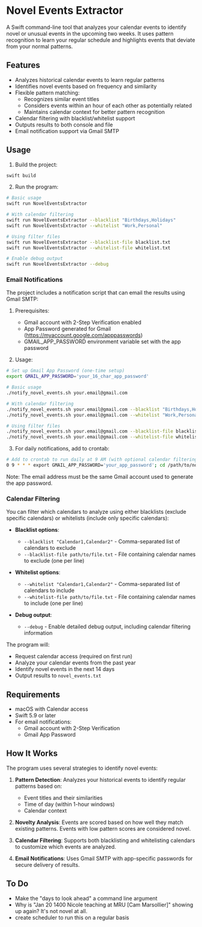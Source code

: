 # Novel Events Extractor

A Swift command-line tool that analyzes your calendar events to identify novel or unusual events in the upcoming two weeks. It uses pattern recognition to learn your regular schedule and highlights events that deviate from your normal patterns.

## Features

- Analyzes historical calendar events to learn regular patterns
- Identifies novel events based on frequency and similarity
- Flexible pattern matching:
  - Recognizes similar event titles
  - Considers events within an hour of each other as potentially related
  - Maintains calendar context for better pattern recognition
- Calendar filtering with blacklist/whitelist support
- Outputs results to both console and file
- Email notification support via Gmail SMTP

## Usage

1. Build the project:
```bash
swift build
```

2. Run the program:
```bash
# Basic usage
swift run NovelEventsExtractor

# With calendar filtering
swift run NovelEventsExtractor --blacklist "Birthdays,Holidays"
swift run NovelEventsExtractor --whitelist "Work,Personal"

# Using filter files
swift run NovelEventsExtractor --blacklist-file blacklist.txt
swift run NovelEventsExtractor --whitelist-file whitelist.txt

# Enable debug output
swift run NovelEventsExtractor --debug
```

### Email Notifications

The project includes a notification script that can email the results using Gmail SMTP:

1. Prerequisites:
   - Gmail account with 2-Step Verification enabled
   - App Password generated for Gmail (https://myaccount.google.com/apppasswords)
   - GMAIL_APP_PASSWORD environment variable set with the app password

2. Usage:
```bash
# Set up Gmail App Password (one-time setup)
export GMAIL_APP_PASSWORD='your_16_char_app_password'

# Basic usage
./notify_novel_events.sh your.email@gmail.com

# With calendar filtering
./notify_novel_events.sh your.email@gmail.com --blacklist "Birthdays,Holidays"
./notify_novel_events.sh your.email@gmail.com --whitelist "Work,Personal"

# Using filter files
./notify_novel_events.sh your.email@gmail.com --blacklist-file blacklist.txt
./notify_novel_events.sh your.email@gmail.com --whitelist-file whitelist.txt
```

3. For daily notifications, add to crontab:
```bash
# Add to crontab to run daily at 9 AM (with optional calendar filtering)
0 9 * * * export GMAIL_APP_PASSWORD='your_app_password'; cd /path/to/novel-events-extractor && ./notify_novel_events.sh your.email@gmail.com --blacklist "Birthdays,Holidays"
```

Note: The email address must be the same Gmail account used to generate the app password.

### Calendar Filtering

You can filter which calendars to analyze using either blacklists (exclude specific calendars) or whitelists (include only specific calendars):

- **Blacklist options**:
  - `--blacklist "Calendar1,Calendar2"` - Comma-separated list of calendars to exclude
  - `--blacklist-file path/to/file.txt` - File containing calendar names to exclude (one per line)

- **Whitelist options**:
  - `--whitelist "Calendar1,Calendar2"` - Comma-separated list of calendars to include
  - `--whitelist-file path/to/file.txt` - File containing calendar names to include (one per line)

- **Debug output**:
  - `--debug` - Enable detailed debug output, including calendar filtering information

The program will:
- Request calendar access (required on first run)
- Analyze your calendar events from the past year
- Identify novel events in the next 14 days
- Output results to `novel_events.txt`

## Requirements

- macOS with Calendar access
- Swift 5.9 or later
- For email notifications:
  - Gmail account with 2-Step Verification
  - Gmail App Password

## How It Works

The program uses several strategies to identify novel events:

1. **Pattern Detection**: Analyzes your historical events to identify regular patterns based on:
   - Event titles and their similarities
   - Time of day (within 1-hour windows)
   - Calendar context

2. **Novelty Analysis**: Events are scored based on how well they match existing patterns. Events with low pattern scores are considered novel.

3. **Calendar Filtering**: Supports both blacklisting and whitelisting calendars to customize which events are analyzed.

4. **Email Notifications**: Uses Gmail SMTP with app-specific passwords for secure delivery of results.

## To Do
- Make the "days to look ahead" a command line argument
- Why is "Jan 20 1400 Nicole teaching at MRU [Cam Marsollier]" showing up again? It's not novel at all.
- create scheduler to run this on a regular basis